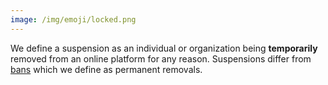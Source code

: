 ```yaml
---
image: /img/emoji/locked.png
---
```


We define a suspension as an individual or organization being **temporarily**
removed from an online platform for any reason. Suspensions differ from
[bans](/tags/banned/) which we define as permanent removals.
